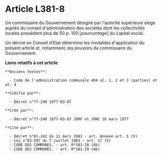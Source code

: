 # Article L381-8

Un commissaire du Gouvernement désigné par l'autorité supérieure siège auprès du conseil d'administration des sociétés dont
les collectivités locales possèdent plus de 50 p. 100 [*pourcentage*] du capital social.

Un décret en Conseil d'Etat détermine les modalités d'application du présent article et, notamment, les pouvoirs du
commissaire du Gouvernement.

**Liens relatifs à cet article**

	**Anciens textes**:

	  - Code de l'administration communale 404 al. 1, 2 et 3 (parties) et al. 4

	**Codifié par**:

	  - Décret n°77-240 1977-03-07

	**Créé par**:

	  - Décret n°77-240 1977-03-07 JORF et JONC 18 mars 1977

	**Cité par**:

	  - Décret n°81-242 du 11 mars 1981 - art. Annexe art. 1 (V)
	  - Loi n°83-597 du 7 juillet 1983 - art. 17 (V)
	  - CODE DES COMMUNES. - art. R*381-28 (Ab)
	  - CODE DES COMMUNES. - art. R*381-29 (Ab)
